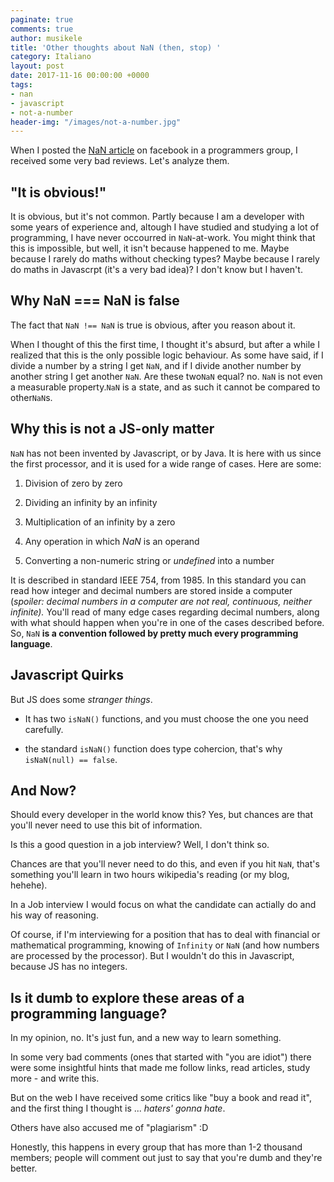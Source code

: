 ```yaml
---
paginate: true
comments: true
author: musikele
title: 'Other thoughts about NaN (then, stop) '
category: Italiano
layout: post
date: 2017-11-16 00:00:00 +0000
tags:
- nan
- javascript
- not-a-number
header-img: "/images/not-a-number.jpg"
---
```

When I posted the [NaN article](https://michelenasti.com/2017/11/14/not-a-number-when-javascript-gets-crazy.html "Not-a-Number: when Javascript gets crazy") on facebook in a programmers group, I received some very bad reviews. Let's analyze them.

## "It is obvious!"

It is obvious, but it's not common. Partly because I am a developer with some years of experience and, altough I have studied and studying a lot of programming, I have never occourred in `NaN`-at-work. You might think that this is impossible, but well, it isn't because happened to me. Maybe because I rarely do maths without checking types? Maybe because I rarely do maths in Javascrpt (it's a very bad idea)?  I don't know but I haven't.

## Why NaN === NaN is false

The fact that `NaN !== NaN` is true is obvious, after you reason about it.

When I thought of this the first time, I thought it's absurd, but after a while I realized that this is the only possible logic behaviour. As some have said, if I divide a number by a string I get `NaN`, and if I divide another number by another string I get another `NaN`. Are these two`NaN` equal? no. `NaN` is not even a measurable property.`NaN` is a state, and as such it cannot be compared to other`NaN`s.

## Why this is not a JS-only matter

`NaN` has not been invented by Javascript, or by Java. It is here with us since the first processor, and it is used for a wide range of cases. Here are some:

1. Division of zero by zero

2. Dividing an infinity by an infinity

3. Multiplication of an infinity by a zero

4. Any operation in which _NaN_ is an operand

5. Converting a non-numeric string or _undefined_ into a number

It is described in standard IEEE 754, from 1985. In this standard you can read how integer and decimal numbers are stored inside a computer (_spoiler: decimal numbers in a computer are not real, continuous, neither infinite)._ You'll read of many edge cases regarding decimal numbers, along with what should happen when you're in one of the cases described before. So, `NaN` **is a convention followed by pretty much every programming language**.

## Javascript Quirks

But JS does some _stranger things_.

* It has two `isNaN()` functions, and you must choose the one you need carefully.

* the standard `isNaN()` function does type cohercion, that's why `isNaN(null) == false`.

## And Now?

Should every developer in the world know this? Yes, but chances are that you'll never need to use this bit of information. 

Is this a good question in a job interview? Well, I don't think so. 

Chances are that you'll never need to do this, and even if you hit `NaN`, that's something you'll learn in two hours wikipedia's reading (or my blog, hehehe). 

In a Job interview I would focus on what the candidate can actially do and his way of reasoning. 

Of course, if I'm interviewing for a position that has to deal with financial or mathematical programming, knowing of `Infinity` or `NaN` (and how numbers are processed by the processor). But I wouldn't do this in Javascript, because JS has no integers. 

## Is it dumb to explore these areas of a programming language? 

In my opinion, no. It's just fun, and a new way to learn something. 

In some very bad comments (ones that started with "you are idiot") there were some insightful hints that made me follow links, read articles, study more - and write this. 

But on the web I have received some critics like "buy a book and read it", and the first thing I thought is ... _haters' gonna hate_. 

Others have also accused me of "plagiarism" :D 

Honestly, this happens in every group that has more than 1-2 thousand members; people will comment out just to say that you're dumb and they're better. 